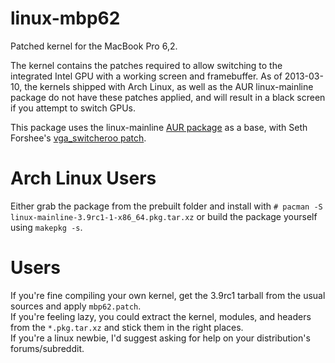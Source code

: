 linux-mbp62
===========

Patched kernel for the MacBook Pro 6,2.  

The kernel contains the patches required to allow switching to the integrated Intel GPU with a working screen and framebuffer. As of 2013-03-10, the kernels shipped with Arch Linux, as well as the AUR linux-mainline package
do not have these patches applied, and will result in a black screen if you attempt to switch GPUs.

This package uses the linux-mainline [AUR package](https://aur.archlinux.org/packages/linux-mainline/) as a base, with Seth Forshee's [vga_switcheroo patch](http://lists.freedesktop.org/archives/dri-devel/2012-September/027528.html).

# Arch Linux Users #

Either grab the package from the prebuilt folder and install with `# pacman -S linux-mainline-3.9rc1-1-x86_64.pkg.tar.xz` or build the package yourself using `makepkg -s`.

# <Insert Distro Here> Users #

If you're fine compiling your own kernel, get the 3.9rc1 tarball from the usual sources and apply `mbp62.patch`.  
If you're feeling lazy, you could extract the kernel, modules, and headers from the `*.pkg.tar.xz` and stick them in the right places.  
If you're a linux newbie, I'd suggest asking for help on your distribution's forums/subreddit.
